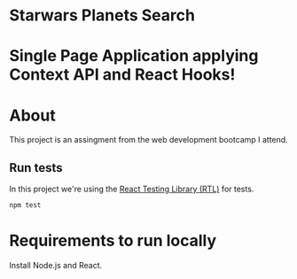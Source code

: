 # Starwars Planets Search
# Single Page Application applying Context API and React Hooks!

# About
This project is an assingment from the web development bootcamp I attend.

## Run tests

In this project we're using the [React Testing Library (RTL)](https://testing-library.com/docs/react-testing-library/intro) for tests.

```bash
npm test
```
# Requirements to run locally

Install Node.js and React.

